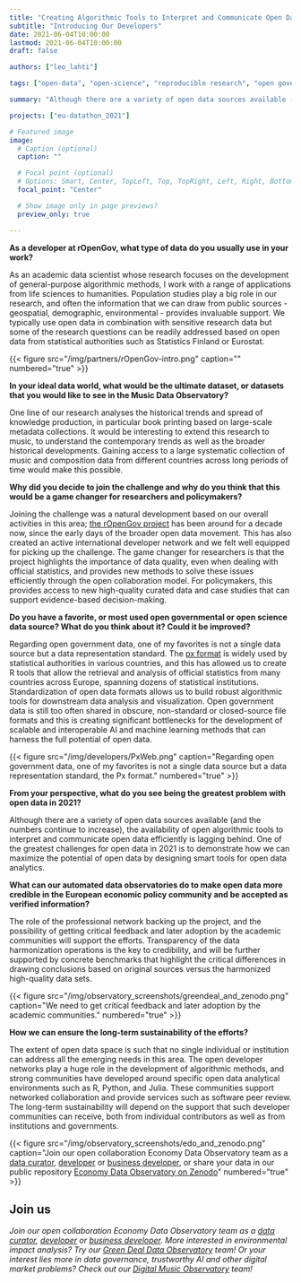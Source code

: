 ```yaml
---
title: "Creating Algorithmic Tools to Interpret and Communicate Open Data Efficiently"
subtitle: "Introducing Our Developers"
date: 2021-06-04T10:00:00
lastmod: 2021-06-04T10:00:00
draft: false

authors: ["leo_lahti"]

tags: ["open-data", "open-science", "reproducible research", "open government", "R"]

summary: "Although there are a variety of open data sources available (and the numbers continue to increase), the availability of open algorithmic tools to interpret and communicate open data efficiently is lagging behind. One of the greatest challenges for open data in 2021 is to demonstrate how we can maximize the potential of open data by designing smart tools for open data analytics."

projects: ["eu-datathon_2021"]

# Featured image
image:
  # Caption (optional)
  caption: ""

  # Focal point (optional)
  # Options: Smart, Center, TopLeft, Top, TopRight, Left, Right, BottomLeft, Bottom, BottomRight
  focal_point: "Center"

  # Show image only in page previews?
  preview_only: true

---
```


**As a developer at rOpenGov, what type of data do you usually use in your work?**

As an academic data scientist whose research focuses on the development of general-purpose algorithmic methods, I work with a range of applications from life sciences to humanities. Population studies play a big role in our research, and often the information that we can draw from public sources - geospatial, demographic, environmental - provides invaluable support. We typically use open data in combination with sensitive research data but some of the research questions can be readily addressed based on open data from statistical authorities such as Statistics Finland or Eurostat.

{{< figure src="/img/partners/rOpenGov-intro.png" caption="" numbered="true" >}}

**In your ideal data world, what would be the ultimate dataset, or datasets that you would like to see in the Music Data Observatory?**

One line of our research analyses the historical trends and spread of knowledge production, in particular book printing based on large-scale metadata collections. It would be interesting to extend this research to music, to understand the contemporary trends as well as the broader historical developments. Gaining access to a large systematic collection of music and composition data from different countries across long periods of time would make this possible.

**Why did you decide to join the challenge and why do you think that this would be a game changer for researchers and policymakers?**

Joining the challenge was a natural development based on our overall activities in this area; [the rOpenGov project](http://ropengov.org/community/) has been around for a decade now, since the early days of the broader open data movement. This has also created an active international developer network and we felt well equipped for picking up the challenge. The game changer for researchers is that the project highlights the importance of data quality, even when dealing with official statistics, and provides new methods to solve these issues efficiently through the open collaboration model. For policymakers, this provides access to new high-quality curated data and case studies that can support evidence-based decision-making.

**Do you have a favorite, or most used open governmental or open science data source? What do you think about it?  Could it be improved?**

Regarding open government data, one of my favorites is not a single data source but a data representation standard. The [px format](https://www.scb.se/en/services/statistical-programs-for-px-files/#:~:text=PX%20is%20a%20standard%20format,and%20data.) is widely used by statistical authorities in various countries, and this has allowed us to create R tools that allow the retrieval and analysis of official statistics from many countries across Europe, spanning dozens of statistical institutions. Standardization of open data formats allows us to build robust algorithmic tools for downstream data analysis and visualization.  Open government data is still too often shared in obscure, non-standard or closed-source file formats and this is creating significant bottlenecks for the development of scalable and interoperable AI and machine learning methods that can harness the full potential of open data.

{{< figure src="/img/developers/PxWeb.png" caption="Regarding open government data, one of my favorites is not a single data source but a data representation standard, the Px format." numbered="true" >}}


**From your perspective, what do you see being the greatest problem with open data in 2021?**

Although there are a variety of open data sources available (and the numbers continue to increase), the availability of open algorithmic tools to interpret and communicate open data efficiently is lagging behind. One of the greatest challenges for open data in 2021 is to demonstrate how we can maximize the potential of open data by designing smart tools for open data analytics.

**What can our automated data observatories do to make open data more credible in the European economic policy community and be accepted as verified information?** 

The role of the professional network backing up the project, and the possibility of getting critical feedback and later adoption by the academic communities will support the efforts. Transparency of the data harmonization operations is the key to credibility, and will be further supported by concrete benchmarks that highlight the critical differences in drawing conclusions based on original sources versus the harmonized high-quality data sets.

{{< figure src="/img/observatory_screenshots/greendeal_and_zenodo.png" caption="We need to get critical feedback and later adoption by the academic communities." numbered="true" >}}


**How we can ensure the long-term sustainability of the efforts?**

The extent of open data space is such that no single individual or institution can address all the emerging needs in this area. The open developer networks play a huge role in the development of algorithmic methods, and strong communities have developed around specific open data analytical environments such as R, Python, and Julia. These communities support networked collaboration and provide services such as software peer review. The long-term sustainability will depend on the support that such developer communities can receive, both from individual contributors as well as from institutions and governments. 

{{< figure src="/img/observatory_screenshots/edo_and_zenodo.png" caption="Join our open collaboration Economy Data Observatory team as a [data curator](/authors/curator), [developer](/authors/developer) or [business developer](/authors/team), or share your data in our public repository [Economy Data Observatory on Zenodo](https://zenodo.org/communities/economy_observatory/)" numbered="true" >}}

## Join us

*Join our open collaboration Economy Data Observatory team as a [data curator](/authors/curator), [developer](/authors/developer) or [business developer](/authors/team). More interested in environmental impact analysis? Try our [Green Deal Data Observatory](https://greendeal.dataobservatory.eu/#contributors) team! Or your interest lies more in data governance, trustworthy AI and other digital market problems? Check out our [Digital Music Observatory](https://music.dataobservatory.eu/#contributors) team!*
